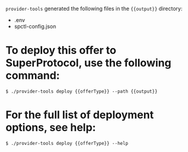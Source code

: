`provider-tools` generated the following files in the `{{output}}` directory:
- .env
- spctl-config.json

# To deploy this offer to SuperProtocol, use the following command:
```shell
$ ./provider-tools deploy {{offerType}} --path {{output}}
```

# For the full list of deployment options, see help:
```shell
$ ./provider-tools deploy {{offerType}} --help
```
